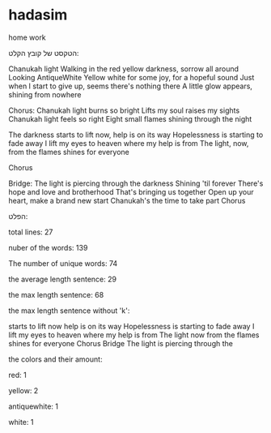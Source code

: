 # hadasim
home work

הטקסט של קובץ הקלט:

Chanukah light
Walking in the red yellow darkness, sorrow all around
Looking AntiqueWhite Yellow white for some joy, for a hopeful sound
Just when I start to give up, seems there's nothing there
A little glow appears, shining from nowhere

Chorus:
Chanukah light burns so bright
Lifts my soul raises my sights
Chanukah light feels so right
Eight small flames shining through the night

The darkness starts to lift now, help is on its way
Hopelessness is starting to fade away
I lift my eyes to heaven where my help is from
The light, now, from the flames shines for everyone

Chorus

Bridge:
The light is piercing through the darkness
Shining 'til forever
There's hope and love and brotherhood
That's bringing us together
Open up your heart, make a brand new start
Chanukah's the time to take part
Chorus



הפלט:

total lines: 27

nuber of the words: 139

The number of unique words: 74

the average length sentence: 29

the max length sentence: 68


the max length sentence without 'k':

starts to lift now help is on its way Hopelessness is starting to fade away I lift my eyes to heaven where my help is from The light now from the flames shines for everyone Chorus Bridge The light is piercing through the

the colors and their amount:

red: 1

yellow: 2

antiquewhite: 1

white: 1
